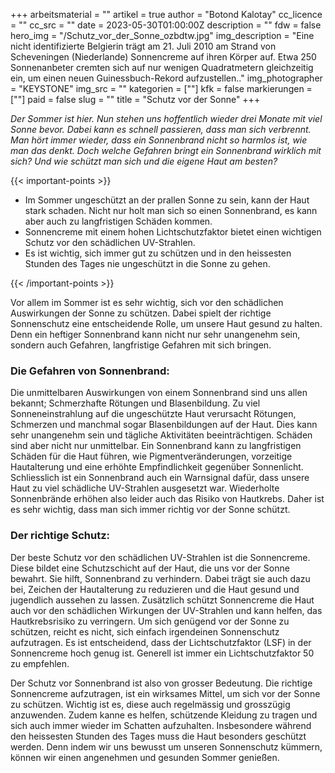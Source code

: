 +++
arbeitsmaterial = ""
artikel = true
author = "Botond Kalotay"
cc_licence = ""
cc_src = ""
date = 2023-05-30T01:00:00Z
description = ""
fdw = false
hero_img = "/Schutz_vor_der_Sonne_ozbdtw.jpg"
img_description = "Eine nicht identifizierte Belgierin trägt am 21. Juli 2010 am Strand von Scheveningen (Niederlande) Sonnencreme auf ihren Körper auf. Etwa 250 Sonnenanbeter cremten sich auf nur wenigen Quadratmetern gleichzeitig ein, um einen neuen Guinessbuch-Rekord aufzustellen.."
img_photographer = "KEYSTONE"
img_src = ""
kategorien = [""]
kfk = false
markierungen = [""]
paid = false
slug = ""
title = "Schutz vor der Sonne"
+++

_Der Sommer ist hier. Nun stehen uns hoffentlich wieder drei Monate mit viel Sonne bevor. Dabei kann es schnell passieren, dass man sich verbrennt. Man hört immer wieder, dass ein Sonnenbrand nicht so harmlos ist, wie man das denkt. Doch welche Gefahren bringt ein Sonnenbrand wirklich mit sich? Und wie schützt man sich und die eigene Haut am besten?_

{{< important-points >}} 



<ul>

<li>Im Sommer ungeschützt an der prallen Sonne zu sein, kann der Haut stark schaden. Nicht nur holt man sich so einen Sonnenbrand, es kann aber auch zu langfristigen Schäden kommen.</li>

<li>Sonnencreme mit einem hohen Lichtschutzfaktor bietet einen wichtigen Schutz vor den schädlichen UV-Strahlen.</li>

<li>Es ist wichtig, sich immer gut zu schützen und in den heissesten Stunden des Tages nie ungeschützt in die Sonne zu gehen.</li>

</ul> {{< /important-points >}}

Vor allem im Sommer ist es sehr wichtig, sich vor den schädlichen Auswirkungen der Sonne zu schützen. Dabei spielt der richtige Sonnenschutz eine entscheidende Rolle, um unsere Haut gesund zu halten. Denn ein heftiger Sonnenbrand kann nicht nur sehr unangenehm sein, sondern auch Gefahren, langfristige Gefahren mit sich bringen.

### Die Gefahren von Sonnenbrand:

Die unmittelbaren Auswirkungen von einem Sonnenbrand sind uns allen bekannt; Schmerzhafte Rötungen und Blasenbildung. Zu viel Sonneneinstrahlung auf die ungeschützte Haut verursacht Rötungen, Schmerzen und manchmal sogar Blasenbildungen auf der Haut. Dies kann sehr unangenehm sein und tägliche Aktivitäten beeinträchtigen. Schäden sind aber nicht nur unmittelbar. Ein Sonnenbrand kann zu langfristigen Schäden für die Haut führen, wie Pigmentveränderungen, vorzeitige Hautalterung und eine erhöhte Empfindlichkeit gegenüber Sonnenlicht. Schliesslich ist ein Sonnenbrand auch ein Warnsignal dafür, dass unsere Haut zu viel schädliche UV-Strahlen ausgesetzt war. Wiederholte Sonnenbrände erhöhen also leider auch das Risiko von Hautkrebs. Daher ist es sehr wichtig, dass man sich immer richtig vor der Sonne schützt.

### Der richtige Schutz:

Der beste Schutz vor den schädlichen UV-Strahlen ist die Sonnencreme. Diese bildet eine Schutzschicht auf der Haut, die uns vor der Sonne bewahrt. Sie hilft, Sonnenbrand zu verhindern. Dabei trägt sie auch dazu bei, Zeichen der Hautalterung zu reduzieren und die Haut gesund und jugendlich aussehen zu lassen. Zusätzlich schützt Sonnencreme die Haut auch vor den schädlichen Wirkungen der UV-Strahlen und kann helfen, das Hautkrebsrisiko zu verringern. Um sich genügend vor der Sonne zu schützen, reicht es nicht, sich einfach irgendeinen Sonnenschutz aufzutragen. Es ist entscheidend, dass der Lichtschutzfaktor (LSF) in der Sonnencreme hoch genug ist. Generell ist immer ein Lichtschutzfaktor 50 zu empfehlen.

Der Schutz vor Sonnenbrand ist also von grosser Bedeutung. Die richtige Sonnencreme aufzutragen, ist ein wirksames Mittel, um sich vor der Sonne zu schützen. Wichtig ist es, diese auch regelmässig und grosszügig anzuwenden. Zudem kanne es helfen, schützende Kleidung zu tragen und sich auch immer wieder im Schatten aufzuhalten. Insbesondere während den heissesten Stunden des Tages muss die Haut besonders geschützt werden. Denn indem wir uns bewusst um unseren Sonnenschutz kümmern, können wir einen angenehmen und gesunden Sommer genießen.
